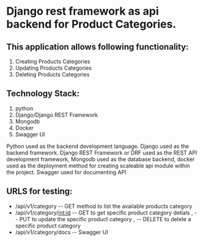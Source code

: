 # Django rest framework as api backend for Product Categories.

## This application allows following functionality:

01. Creating Products Categories
02. Updating Products Categories
03. Deleting Products Categories


## Technology Stack:
01. python
02. Django/Django REST Framework
03. Mongodb
04. Docker
05. Swagger UI

Python used as the backend development language. Django used as the backend framework. Django REST Framework or DRF used as the REST API development framework, 
Mongodb used as the database backend, docker used as the deployment method for creating scaleable api module within the project.
Swagger used for documenting API


## URLS for testing:
* /api/v1/category  -- GET method to list the available products category
* /api/v1/category/<int:id>  -- GET to get specific product category detials , -- PUT to update the specific product category , -- DELETE to delete a specific product category
* /api/v1/category/docs -- Swagger UI 

